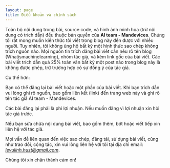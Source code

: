 ```yaml
---
layout: page
title: Điều khoản và chính sách
---
```


Toàn bộ nội dung trong bài, source code, và hình ảnh minh họa (trừ nội dung có trích dẫn) đều thuộc bản quyền của **AI team - Mandevices**.
Chúng tôi rất mong muốn kiến thức tôi viết trong blog này đến được với nhiều người. Tuy nhiên, tôi không ủng hộ bất kỳ một hình thức sao chép không trích nguồn nào. Mọi nguồn tin trích đăng bài viết cần nêu rõ tên blog (Whatismachinelearning), nhóm tác giả, và kèm link gốc của bài viết. Các bài viết trích dẫn quá 25% toàn văn bất kỳ một post nào trong blog này là không được phép, trừ trường hợp có sự đồng ý của tác giả.

Cụ thể hơn:

Bạn có thể đăng lại bài viết hoặc một phần của bài viết. Khi bạn trích dẫn vui lòng ghi rõ nguồn, bao gồm liên kết (link) đến trang web này và ghi rõ tên tác giả AI team - Mandevices.

Các bài đăng lại phải là phi lợi nhuận. Nếu muốn đăng vì lợi nhuận xin hỏi tác giả trước.

Nếu bạn sửa chữa nội dung bài viết, bao gồm thêm, bớt hoặc viết tiếp xin liên hệ với tác giả.

Mọi vấn đề liên quan đến việc sao chép, đăng tải, sử dụng bài viết, cũng như trao đổi, cộng tác, xin vui lòng liên hệ với tôi tại địa chỉ email: *levulinh.hust@gmail.com*.

Chúng tôi xin chân thành cảm ơn!